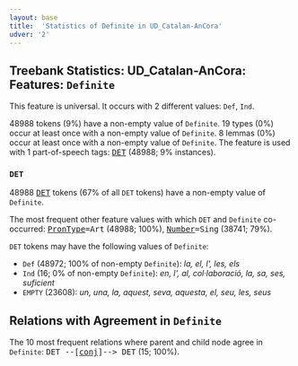 ```yaml
---
layout: base
title:  'Statistics of Definite in UD_Catalan-AnCora'
udver: '2'
---
```


## Treebank Statistics: UD_Catalan-AnCora: Features: `Definite`

This feature is universal.
It occurs with 2 different values: `Def`, `Ind`.

48988 tokens (9%) have a non-empty value of `Definite`.
19 types (0%) occur at least once with a non-empty value of `Definite`.
8 lemmas (0%) occur at least once with a non-empty value of `Definite`.
The feature is used with 1 part-of-speech tags: <tt><a href="ca_ancora-pos-DET.html">DET</a></tt> (48988; 9% instances).

### `DET`

48988 <tt><a href="ca_ancora-pos-DET.html">DET</a></tt> tokens (67% of all `DET` tokens) have a non-empty value of `Definite`.

The most frequent other feature values with which `DET` and `Definite` co-occurred: <tt><a href="ca_ancora-feat-PronType.html">PronType</a></tt><tt>=Art</tt> (48988; 100%), <tt><a href="ca_ancora-feat-Number.html">Number</a></tt><tt>=Sing</tt> (38741; 79%).

`DET` tokens may have the following values of `Definite`:

* `Def` (48972; 100% of non-empty `Definite`): <em>la, el, l', les, els</em>
* `Ind` (16; 0% of non-empty `Definite`): <em>en, l', al, col·laboració, la, sa, ses, suficient</em>
* `EMPTY` (23608): <em>un, una, la, aquest, seva, aquesta, el, seu, les, seus</em>

## Relations with Agreement in `Definite`

The 10 most frequent relations where parent and child node agree in `Definite`:
<tt>DET --[<tt><a href="ca_ancora-dep-conj.html">conj</a></tt>]--> DET</tt> (15; 100%).

